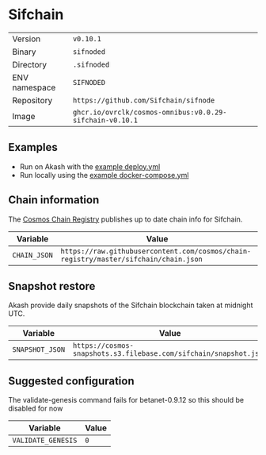 # Sifchain

| | |
|---|---|
|Version|`v0.10.1`|
|Binary|`sifnoded`|
|Directory|`.sifnoded`|
|ENV namespace|`SIFNODED`|
|Repository|`https://github.com/Sifchain/sifnode`|
|Image|`ghcr.io/ovrclk/cosmos-omnibus:v0.0.29-sifchain-v0.10.1`|

## Examples

- Run on Akash with the [example deploy.yml](./deploy.yml)
- Run locally using the [example docker-compose.yml](./docker-compose.yml)

## Chain information

The [Cosmos Chain Registry](https://github.com/cosmos/chain-registry) publishes up to date chain info for Sifchain.

|Variable|Value|
|---|---|
|`CHAIN_JSON`|`https://raw.githubusercontent.com/cosmos/chain-registry/master/sifchain/chain.json`|

## Snapshot restore

Akash provide daily snapshots of the Sifchain blockchain taken at midnight UTC.

|Variable|Value|
|---|---|
|`SNAPSHOT_JSON`|`https://cosmos-snapshots.s3.filebase.com/sifchain/snapshot.json`|

## Suggested configuration

The validate-genesis command fails for betanet-0.9.12 so this should be disabled for now

|Variable|Value|
|---|---|
|`VALIDATE_GENESIS`|`0`|
